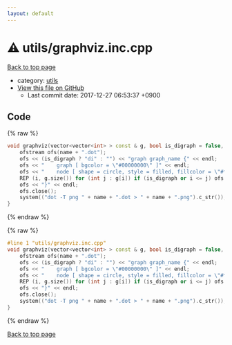 ```yaml
---
layout: default
---
```


<!-- mathjax config similar to math.stackexchange -->
<script type="text/javascript" async
  src="https://cdnjs.cloudflare.com/ajax/libs/mathjax/2.7.5/MathJax.js?config=TeX-MML-AM_CHTML">
</script>
<script type="text/x-mathjax-config">
  MathJax.Hub.Config({
    TeX: { equationNumbers: { autoNumber: "AMS" }},
    tex2jax: {
      inlineMath: [ ['$','$'] ],
      processEscapes: true
    },
    "HTML-CSS": { matchFontHeight: false },
    displayAlign: "left",
    displayIndent: "2em"
  });
</script>

<script type="text/javascript" src="https://cdnjs.cloudflare.com/ajax/libs/jquery/3.4.1/jquery.min.js"></script>
<script src="https://cdn.jsdelivr.net/npm/jquery-balloon-js@1.1.2/jquery.balloon.min.js" integrity="sha256-ZEYs9VrgAeNuPvs15E39OsyOJaIkXEEt10fzxJ20+2I=" crossorigin="anonymous"></script>
<script type="text/javascript" src="../../assets/js/copy-button.js"></script>
<link rel="stylesheet" href="../../assets/css/copy-button.css" />


# :warning: utils/graphviz.inc.cpp

<a href="../../index.html">Back to top page</a>

* category: <a href="../../index.html#2b3583e6e17721c54496bd04e57a0c15">utils</a>
* <a href="{{ site.github.repository_url }}/blob/master/utils/graphviz.inc.cpp">View this file on GitHub</a>
    - Last commit date: 2017-12-27 06:53:37 +0900




## Code

<a id="unbundled"></a>
{% raw %}
```cpp
void graphviz(vector<vector<int> > const & g, bool is_digraph = false, string const & name = "graph") {
    ofstream ofs(name + ".dot");
    ofs << (is_digraph ? "di" : "") << "graph graph_name {" << endl;
    ofs << "    graph [ bgcolor = \"#00000000\" ]" << endl;
    ofs << "    node [ shape = circle, style = filled, fillcolor = \"#ffffffff\" ]" << endl;
    REP (i, g.size()) for (int j : g[i]) if (is_digraph or i <= j) ofs << "    " << i << (is_digraph ? " -> " : " -- ") << j << endl;
    ofs << "}" << endl;
    ofs.close();
    system(("dot -T png " + name + ".dot > " + name + ".png").c_str());
}

```
{% endraw %}

<a id="bundled"></a>
{% raw %}
```cpp
#line 1 "utils/graphviz.inc.cpp"
void graphviz(vector<vector<int> > const & g, bool is_digraph = false, string const & name = "graph") {
    ofstream ofs(name + ".dot");
    ofs << (is_digraph ? "di" : "") << "graph graph_name {" << endl;
    ofs << "    graph [ bgcolor = \"#00000000\" ]" << endl;
    ofs << "    node [ shape = circle, style = filled, fillcolor = \"#ffffffff\" ]" << endl;
    REP (i, g.size()) for (int j : g[i]) if (is_digraph or i <= j) ofs << "    " << i << (is_digraph ? " -> " : " -- ") << j << endl;
    ofs << "}" << endl;
    ofs.close();
    system(("dot -T png " + name + ".dot > " + name + ".png").c_str());
}

```
{% endraw %}

<a href="../../index.html">Back to top page</a>

